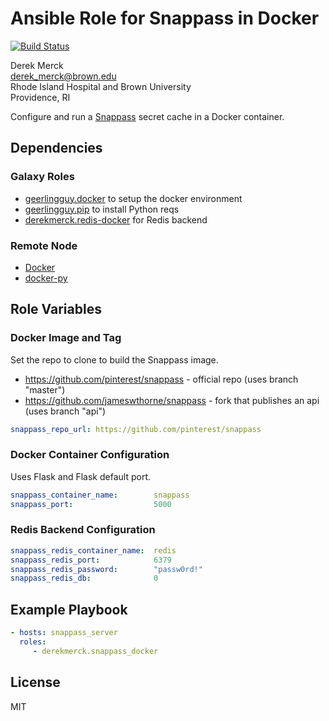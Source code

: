 Ansible Role for Snappass in Docker
===================================

[![Build Status](https://travis-ci.org/derekmerck/ansible-snappass-docker.svg?branch=master)](https://travis-ci.org/derekmerck/ansible-snappass-docker)

Derek Merck  
<derek_merck@brown.edu>  
Rhode Island Hospital and Brown University  
Providence, RI  

Configure and run a [Snappass](https://github.com/pinterest/snappass) secret cache in a Docker container.


Dependencies
------------

### Galaxy Roles

- [geerlingguy.docker](https://github.com/geerlingguy/ansible-role-docker) to setup the docker environment
- [geerlingguy.pip](https://github.com/geerlingguy/ansible-role-pip) to install Python reqs
- [derekmerck.redis-docker](https://github.com/derekmerck/ansible-redis-docker) for Redis backend


### Remote Node

- [Docker][]
- [docker-py][]

[Docker]: https://www.docker.com
[docker-py]: https://docker-py.readthedocs.io


Role Variables
--------------

### Docker Image and Tag

Set the repo to clone to build the Snappass image.

- https://github.com/pinterest/snappass - official repo (uses branch "master")
- https://github.com/jameswthorne/snappass - fork that publishes an api (uses branch "api")

```yaml
snappass_repo_url: https://github.com/pinterest/snappass
```

### Docker Container Configuration

Uses Flask and Flask default port.

```yaml
snappass_container_name:        snappass
snappass_port:                  5000
```

### Redis Backend Configuration

```yaml
snappass_redis_container_name:  redis
snappass_redis_port:            6379
snappass_redis_password:        "passw0rd!"
snappass_redis_db:              0
```


Example Playbook
----------------

```yaml
- hosts: snappass_server
  roles:
     - derekmerck.snappass_docker
```


License
-------

MIT